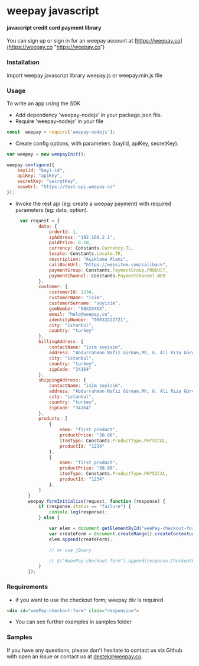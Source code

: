 # weepay javascript
#### javascript credit card payment library


You can sign up or sign in for an weepay account at [https://weepay.co](https://weepay.co "https://weepay.co")

### Installation
import weepay javascript library weepay.js or weepay.min.js file

### Usage
To write an app using the SDK
- Add dependency 'weepay-nodejs' in your package.json file. 
- Require 'weepay-nodejs' in your file

```javascript
const  weepay = require('weepay-nodejs');
```

- Create config options, with parameters (bayiId, apiKey, secretKey).

```javascript 
var weepay = new weepayInit();

weepay.configure({
    bayiId: "bayi-id",
    apiKey: "apiKey",
    secretKey: "secretKey",
    baseUrl: "https://test-api.weepay.co"
});

```

- Invoke the rest api (eg: create a weepay payment) with required parameters (eg: data, option).


```javascript
     var request = {
            data: {
                orderId: 1,
                ipAddress: "192.168.2.1",
                paidPrice: 0.10,
                currency: Constants.Currency.TL,
                locale: Constants.Locale.TR,
                description: "Açıklama Alanı",
                callBackUrl: "https://websitem.com/callback",
                paymentGroup: Constants.PaymentGroup.PRODUCT,
                paymentChannel: Constants.PaymentChannel.WEB
            },
            customer: {
                customerId: 1234,
                customerName: "isim",
                customerSurname: "soyisim",
                gsmNumber: "50XXXXXX",
                email: "helo@weepay.co",
                identityNumber: "00032222721",
                city: "istanbul",
                country: "turkey"
            },
            billingAddress: {
                contactName: "isim soyisim",
                address: "Abdurrahman Nafiz Gürman,Mh, G. Ali Rıza Gürcan Cd. No:27",
                city: "istanbul",
                country: "turkey",
                zipCode: "34164"
            },
            shippingAddress: {
                contactName: "isim soyisim",
                address: "Abdurrahman Nafiz Gürman,Mh, G. Ali Rıza Gürcan Cd. No:27",
                city: "istanbul",
                country: "turkey",
                zipCode: "34164"
            },
            products: [
                {
                    name: "first product",
                    productPrice: "30.00",
                    itemType: Constants.ProductType.PHYSICAL,
                    productId: "1234"
                },
                {
                    name: "first product",
                    productPrice: "30.00",
                    itemType: Constants.ProductType.PHYSICAL,
                    productId: "1234"
                },
            ]
        }
        weepay.formInitialize(request, function (response) {
            if (response.status == "failure") {
                console.log(response);
            } else {

                var elem = document.getElementById("weePay-checkout-form");
                var createForm = document.createRange().createContextualFragment(response.CheckoutFormData);
                elem.append(createForm);

                // or use jQuery

                // $("#weePay-checkout-form").append(response.CheckoutFormData);
            }
        });
```
### Requirements
- if you want to use the checkout form; weepay div is required
```HTML
<div id="weePay-checkout-form" class="responsive">
```

- You can see further examples in samples folder

### Samples



If you have any questions, please don't hesitate to contact us via Github with open an issue or contact us at destek@weepay.co.
